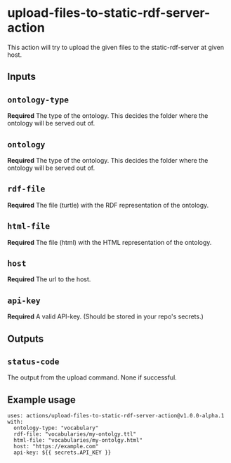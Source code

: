 # upload-files-to-static-rdf-server-action

This action will try to upload the given files to the static-rdf-server at given host.

## Inputs

## `ontology-type`

**Required** The type of the ontology. This decides the folder where the ontology will be served out of.

## `ontology`

**Required** The type of the ontology. This decides the folder where the ontology will be served out of.

## `rdf-file`

**Required** The file (turtle) with the RDF representation of the ontology.

## `html-file`

**Required** The file (html) with the HTML representation of the ontology.

## `host`

**Required** The url to the host.

## `api-key`

**Required** A valid API-key. (Should be stored in your repo's secrets.)

## Outputs

## `status-code`

The output from the upload command. None if successful.

## Example usage

```Shell
uses: actions/upload-files-to-static-rdf-server-action@v1.0.0-alpha.1
with:
  ontology-type: "vocabulary"
  rdf-file: "vocabularies/my-ontolgy.ttl"
  html-file: "vocabularies/my-ontolgy.html"
  host: "https://example.com"
  api-key: ${{ secrets.API_KEY }}
```
